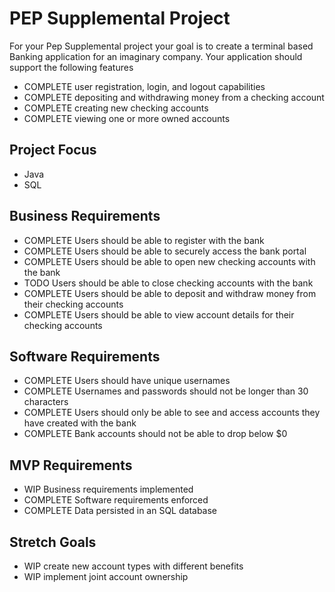 # PEP Supplemental Project
For your Pep Supplemental project your goal is to create a terminal based Banking application for an imaginary company. Your application should support the following features
- COMPLETE user registration, login, and logout capabilities
- COMPLETE depositing and withdrawing money from a checking account
- COMPLETE creating new checking accounts
- COMPLETE viewing one or more owned accounts

## Project Focus
- Java
- SQL

## Business Requirements
- COMPLETE Users should be able to register with the bank
- COMPLETE Users should be able to securely access the bank portal
- COMPLETE Users should be able to open new checking accounts with the bank
- TODO Users should be able to close checking accounts with the bank
- COMPLETE Users should be able to deposit and withdraw money from their checking accounts
- COMPLETE Users should be able to view account details for their checking accounts

## Software Requirements 
- COMPLETE Users should have unique usernames
- COMPLETE Usernames and passwords should not be longer than 30 characters
- COMPLETE Users should only be able to see and access accounts they have created with the bank
- COMPLETE Bank accounts should not be able to drop below $0

## MVP Requirements
- WIP Business requirements implemented
- COMPLETE Software requirements enforced
- COMPLETE Data persisted in an SQL database

## Stretch Goals
- WIP create new account types with different benefits
- WIP implement joint account ownership